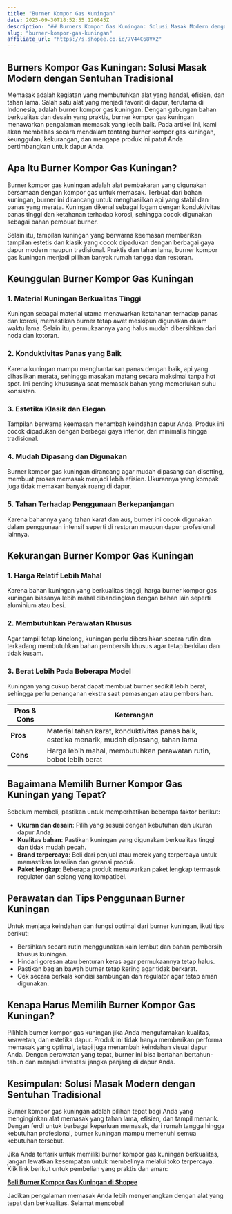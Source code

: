 ```yaml
---
title: "Burner Kompor Gas Kuningan"
date: 2025-09-30T18:52:55.120845Z
description: "## Burners Kompor Gas Kuningan: Solusi Masak Modern dengan Sentuhan Tradisional..."
slug: "burner-kompor-gas-kuningan"
affiliate_url: "https://s.shopee.co.id/7V44C68VX2"
---
```

## Burners Kompor Gas Kuningan: Solusi Masak Modern dengan Sentuhan Tradisional

Memasak adalah kegiatan yang membutuhkan alat yang handal, efisien, dan tahan lama. Salah satu alat yang menjadi favorit di dapur, terutama di Indonesia, adalah burner kompor gas kuningan. Dengan gabungan bahan berkualitas dan desain yang praktis, burner kompor gas kuningan menawarkan pengalaman memasak yang lebih baik. Pada artikel ini, kami akan membahas secara mendalam tentang burner kompor gas kuningan, keunggulan, kekurangan, dan mengapa produk ini patut Anda pertimbangkan untuk dapur Anda.

## Apa Itu Burner Kompor Gas Kuningan?

Burner kompor gas kuningan adalah alat pembakaran yang digunakan bersamaan dengan kompor gas untuk memasak. Terbuat dari bahan kuningan, burner ini dirancang untuk menghasilkan api yang stabil dan panas yang merata. Kuningan dikenal sebagai logam dengan konduktivitas panas tinggi dan ketahanan terhadap korosi, sehingga cocok digunakan sebagai bahan pembuat burner.

Selain itu, tampilan kuningan yang berwarna keemasan memberikan tampilan estetis dan klasik yang cocok dipadukan dengan berbagai gaya dapur modern maupun tradisional. Praktis dan tahan lama, burner kompor gas kuningan menjadi pilihan banyak rumah tangga dan restoran.

## Keunggulan Burner Kompor Gas Kuningan

### 1. Material Kuningan Berkualitas Tinggi

Kuningan sebagai material utama menawarkan ketahanan terhadap panas dan korosi, memastikan burner tetap awet meskipun digunakan dalam waktu lama. Selain itu, permukaannya yang halus mudah dibersihkan dari noda dan kotoran.

### 2. Konduktivitas Panas yang Baik

Karena kuningan mampu menghantarkan panas dengan baik, api yang dihasilkan merata, sehingga masakan matang secara maksimal tanpa hot spot. Ini penting khususnya saat memasak bahan yang memerlukan suhu konsisten.

### 3. Estetika Klasik dan Elegan

Tampilan berwarna keemasan menambah keindahan dapur Anda. Produk ini cocok dipadukan dengan berbagai gaya interior, dari minimalis hingga tradisional.

### 4. Mudah Dipasang dan Digunakan

Burner kompor gas kuningan dirancang agar mudah dipasang dan disetting, membuat proses memasak menjadi lebih efisien. Ukurannya yang kompak juga tidak memakan banyak ruang di dapur.

### 5. Tahan Terhadap Penggunaan Berkepanjangan

Karena bahannya yang tahan karat dan aus, burner ini cocok digunakan dalam penggunaan intensif seperti di restoran maupun dapur profesional lainnya.

## Kekurangan Burner Kompor Gas Kuningan

### 1. Harga Relatif Lebih Mahal

Karena bahan kuningan yang berkualitas tinggi, harga burner kompor gas kuningan biasanya lebih mahal dibandingkan dengan bahan lain seperti aluminium atau besi.

### 2. Membutuhkan Perawatan Khusus

Agar tampil tetap kinclong, kuningan perlu dibersihkan secara rutin dan terkadang membutuhkan bahan pembersih khusus agar tetap berkilau dan tidak kusam.

### 3. Berat Lebih Pada Beberapa Model

Kuningan yang cukup berat dapat membuat burner sedikit lebih berat, sehingga perlu penanganan ekstra saat pemasangan atau pembersihan.

| **Pros & Cons** | **Keterangan** |
|------------------|----------------|
| **Pros** | Material tahan karat, konduktivitas panas baik, estetika menarik, mudah dipasang, tahan lama |
| **Cons** | Harga lebih mahal, membutuhkan perawatan rutin, bobot lebih berat |

## Bagaimana Memilih Burner Kompor Gas Kuningan yang Tepat?

Sebelum membeli, pastikan untuk memperhatikan beberapa faktor berikut:

- **Ukuran dan desain**: Pilih yang sesuai dengan kebutuhan dan ukuran dapur Anda.
- **Kualitas bahan**: Pastikan kuningan yang digunakan berkualitas tinggi dan tidak mudah pecah.
- **Brand terpercaya**: Beli dari penjual atau merek yang terpercaya untuk memastikan keaslian dan garansi produk.
- **Paket lengkap**: Beberapa produk menawarkan paket lengkap termasuk regulator dan selang yang kompatibel.

## Perawatan dan Tips Penggunaan Burner Kuningan

Untuk menjaga keindahan dan fungsi optimal dari burner kuningan, ikuti tips berikut:

- Bersihkan secara rutin menggunakan kain lembut dan bahan pembersih khusus kuningan.
- Hindari goresan atau benturan keras agar permukaannya tetap halus.
- Pastikan bagian bawah burner tetap kering agar tidak berkarat.
- Cek secara berkala kondisi sambungan dan regulator agar tetap aman digunakan.

## Kenapa Harus Memilih Burner Kompor Gas Kuningan?

Pilihlah burner kompor gas kuningan jika Anda mengutamakan kualitas, keawetan, dan estetika dapur. Produk ini tidak hanya memberikan performa memasak yang optimal, tetapi juga menambah keindahan visual dapur Anda. Dengan perawatan yang tepat, burner ini bisa bertahan bertahun-tahun dan menjadi investasi jangka panjang di dapur Anda.

## Kesimpulan: Solusi Masak Modern dengan Sentuhan Tradisional

Burner kompor gas kuningan adalah pilihan tepat bagi Anda yang menginginkan alat memasak yang tahan lama, efisien, dan tampil menarik. Dengan ferdi untuk berbagai keperluan memasak, dari rumah tangga hingga kebutuhan profesional, burner kuningan mampu memenuhi semua kebutuhan tersebut.

Jika Anda tertarik untuk memiliki burner kompor gas kuningan berkualitas, jangan lewatkan kesempatan untuk membelinya melalui toko terpercaya. Klik link berikut untuk pembelian yang praktis dan aman:

[**Beli Burner Kompor Gas Kuningan di Shopee**](https://s.shopee.co.id/7V44C68VX2)

Jadikan pengalaman memasak Anda lebih menyenangkan dengan alat yang tepat dan berkualitas. Selamat mencoba!